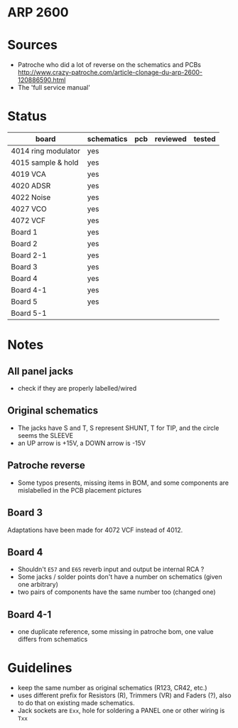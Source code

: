 # ARP 2600
 
# Sources
- Patroche who did a lot of reverse on the schematics and PCBs http://www.crazy-patroche.com/article-clonage-du-arp-2600-120886590.html
- The 'full service manual'

# Status

|        board        | schematics | pcb | reviewed | tested |
| ------------------- | ---------- | --- | -------- | ------ |
| 4014 ring modulator | yes        |     |          |        |
| 4015 sample & hold  | yes |     |          |        |
| 4019 VCA            | yes |     |          |        |
| 4020 ADSR           | yes        |     |          |        |
| 4022 Noise          | yes |     |          |        |
| 4027 VCO            | yes        |     |          |        |
| 4072 VCF            | yes        |     |          |        |
| Board 1             | yes |     |          |        |
| Board 2             | yes |     |          |        |
| Board 2-1           | yes |     |          |        |
| Board 3             | yes |     |          |        |
| Board 4             | yes |     |          |        |
| Board 4-1           | yes |     |          |        |
| Board 5             | yes |     |          |        |
| Board 5-1           |            |     |          |        |

# Notes
## All panel jacks
- check if they are properly labelled/wired

## Original schematics
- The jacks have S and T, S represent SHUNT, T for TIP, and the circle seems the SLEEVE
- an UP arrow is +15V, a DOWN arrow is -15V

## Patroche reverse
- Some typos presents, missing items in BOM, and some components are mislabelled in the PCB placement pictures

## Board 3
Adaptations have been made for 4072 VCF instead of 4012.

## Board 4
- Shouldn't `E57` and `E65` reverb input and output be internal RCA ?
- Some jacks / solder points don't have a number on schematics (given one arbitrary)
- two pairs of components have the same number too (changed one)

## Board 4-1
- one duplicate reference, some missing in patroche bom, one value differs from schematics

# Guidelines
- keep the same number as original schematics (R123, CR42, etc.)
- uses different prefix for Resistors (R), Trimmers (VR) and Faders (?), also to do that on existing made schematics.
- Jack sockets are `Exx`, hole for soldering a PANEL one or other wiring is `Txx`
